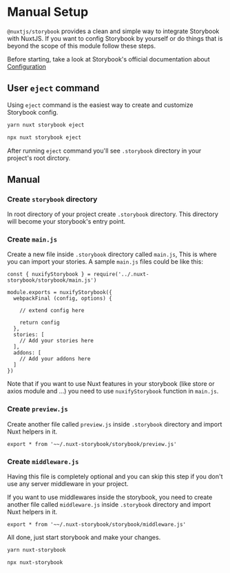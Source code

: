 # Manual Setup

`@nuxtjs/storybook` provides a clean and simple way to integrate Storybook with NuxtJS. If you want to config Storybook by yourself or do things that is beyond the scope of this module follow these steps.

Before starting, take a look at Storybook's official documentation about [Configuration](https://storybook.js.org/docs/configurations/overview/)

## User `eject` command

Using `eject` command is the easiest way to create and customize Storybook config.

<code-group>

  ```bash [Yarn]
  yarn nuxt storybook eject
  ```

  ```bash [NPM]
  npx nuxt storybook eject
  ```

</code-group>

After running `eject` command you'll see `.storybook` directory in your project's root dirctory.


## Manual

### Create `storybook` directory

In root directory of your project create `.storybook` directory. This directory will become your storybook's entry point.

### Create `main.js`

Create a new file inside `.storybook` directory called `main.js`, This is where you can import your stories.
A sample `main.js` files could be like this:
```js{}[main.js]
const { nuxifyStorybook } = require('../.nuxt-storybook/storybook/main.js')

module.exports = nuxifyStorybook({
  webpackFinal (config, options) {

    // extend config here
    
    return config
  },
  stories: [
    // Add your stories here
  ],
  addons: [
    // Add your addons here
  ]
})

```

Note that if you want to use Nuxt features in your storybook (like store or axios module and ...) you need to use `nuxifyStorybook` function in `main.js`.

### Create `preview.js`

Create another file called `preview.js` inside `.storybook` directory and import Nuxt helpers in it.
```js{}[preview.js]
export * from '~~/.nuxt-storybook/storybook/preview.js'
```

### Create `middleware.js`

Having this file is completely optional and you can skip this step if you don't use any server middleware in your project.

If you want to use middlewares inside the storybook, you need to create another file called `middleware.js` inside `.storybook` directory and import Nuxt helpers in it.
```js{}[preview.js]
export * from '~~/.nuxt-storybook/storybook/middleware.js'
```

All done, just start storybook and make your changes.

<code-group>

  ```bash [Yarn]
  yarn nuxt-storybook
  ```

  ```bash [NPM]
  npx nuxt-storybook
  ```

</code-group>
